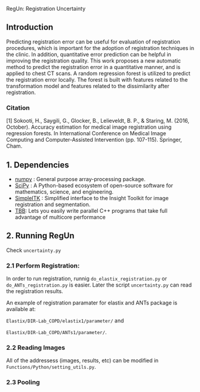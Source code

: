 

RegUn: Registration Uncertainty

## Introduction
Predicting registration error can be useful for evaluation of registration procedures, which is important for the adoption of registration techniques in the clinic. In addition, quantitative error prediction can be helpful in improving the registration quality. This work proposes a new automatic method to predict the registration error in a quantitative manner, and is applied to chest CT scans. A random regression forest is utilized to predict the registration error locally. The forest is built with features related to the transformation model and features related to the dissimilarity after registration.

### Citation
[1] Sokooti, H., Saygili, G., Glocker, B., Lelieveldt, B. P., & Staring, M. (2016, October). Accuracy estimation for medical image registration using regression forests. In International Conference on Medical Image Computing and Computer-Assisted Intervention (pp. 107-115). Springer, Cham.

## 1. Dependencies
- [numpy](http://www.numpy.org/) : General purpose array-processing package.
- [SciPy](https://www.scipy.org/) : A Python-based ecosystem of open-source software for mathematics, science, and engineering.
- [SimpleITK](http://www.simpleitk.org/) : Simplified interface to the Insight Toolkit for image registration and segmentation.
- [TBB](https://www.threadingbuildingblocks.org): Lets you easily write parallel C++ programs that take full advantage of multicore performance


## 2. Running RegUn
Check `uncertainty.py`

### 2.1 Perform Registration:
In order to run registration, runnig  `do_elastix_registration.py` or  `do_ANTs_registration.py` is easier. Later the script  `uncertainty.py` can read the registration results. 

An example of registration paramater for elastix and ANTs package is available at: 

`Elastix/DIR-Lab_COPD/elastix1/parameter/` and 

`Elastix/DIR-Lab_COPD/ANTs1/parameter/`.

### 2.2 Reading Images

All of the addressess (images, results, etc) can be modified in  `Functions/Python/setting_utils.py`. 

### 2.3 Pooling

